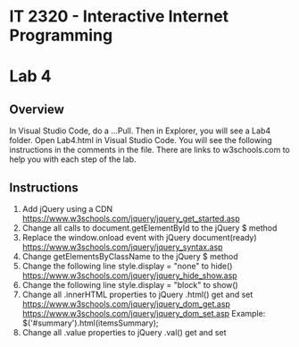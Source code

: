 # IT 2320 - Interactive Internet Programming
# Lab 4

## Overview
In Visual Studio Code, do a ...Pull. Then in Explorer, you will see a Lab4 folder. Open Lab4.html in Visual Studio Code. You will see the following instructions in the comments in the file. There are links to w3schools.com to help you with each step of the lab.

## Instructions
1. Add jQuery using a CDN 
    <https://www.w3schools.com/jquery/jquery_get_started.asp>
2. Change all calls to document.getElementById to the jQuery $ method
3. Replace the window.onload event with jQuery document(ready)
    <https://www.w3schools.com/jquery/jquery_syntax.asp>
4. Change getElementsByClassName to the jQuery $ method
5. Change the following line style.display = "none" to hide()
    <https://www.w3schools.com/jquery/jquery_hide_show.asp>
6. Change the following line style.display = "block" to show()
7. Change all .innerHTML properties to jQuery .html() get and set
    <https://www.w3schools.com/jquery/jquery_dom_get.asp>
    <https://www.w3schools.com/jquery/jquery_dom_set.asp>
    Example: $('#summary').html(itemsSummary);
8. Change all .value properties to jQuery .val() get and set
        